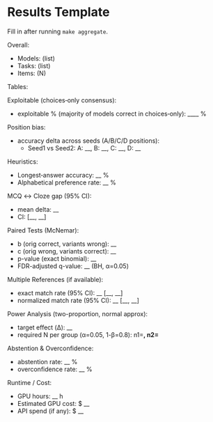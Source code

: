 # Results Template

Fill in after running `make aggregate`.

Overall:
- Models: (list)
- Tasks: (list)
- Items: (N)

Tables:

Exploitable (choices‑only consensus):
- exploitable % (majority of models correct in choices‑only): ____ %

Position bias:
- accuracy delta across seeds (A/B/C/D positions):
  - Seed1 vs Seed2: A: __, B: __, C: __, D: __

Heuristics:
- Longest‑answer accuracy: __ %
- Alphabetical preference rate: __ %

MCQ ↔ Cloze gap (95% CI):
- mean delta: __
- CI: [__, __]

Paired Tests (McNemar):
- b (orig correct, variants wrong): __
- c (orig wrong, variants correct): __
- p-value (exact binomial): __
- FDR-adjusted q-value: __ (BH, α=0.05)

Multiple References (if available):
- exact match rate (95% CI): __ [__, __]
- normalized match rate (95% CI): __ [__, __]

Power Analysis (two-proportion, normal approx):
- target effect (Δ): __
- required N per group (α=0.05, 1-β=0.8): n1=__, n2=__

Abstention & Overconfidence:
- abstention rate: __ %
- overconfidence rate: __ %

Runtime / Cost:
- GPU hours: __ h
- Estimated GPU cost: $ __
- API spend (if any): $ __
